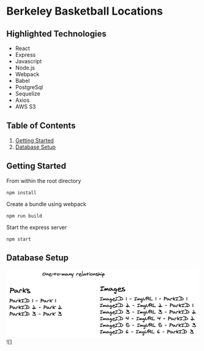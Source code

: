 # Berkeley Basketball Locations

## Highlighted Technologies
- React
- Express
- Javascript
- Node.js
- Webpack
- Babel
- PostgreSql
- Sequelize
- Axios
- AWS S3

## Table of Contents
1. [Getting Started](#getting)
2. [Database Setup](#database)

<a name="getting">

## Getting Started
From within the root directory
```
npm install
```

Create a bundle using webpack
```
npm run build
```

Start the express server
```
npm start
```

<a name="database">

## Database Setup
![schema](/readMeImages/schema.png)
![]